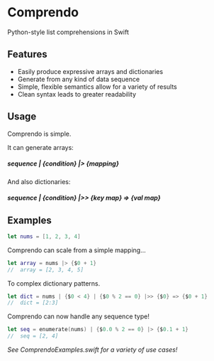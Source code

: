 # Comprendo
Python-style list comprehensions in Swift


## Features
* Easily produce expressive arrays and dictionaries
* Generate from any kind of data sequence
* Simple, flexible semantics allow for a variety of results
* Clean syntax leads to greater readability


## Usage
Comprendo is simple.

It can generate arrays:
##### sequence | {condition} |> {mapping}

And also dictionaries:
##### sequence | {condition} |>> {key map} => {val map}


## Examples
```swift
let nums = [1, 2, 3, 4]
```

Comprendo can scale from a simple mapping...

```swift
let array = nums |> {$0 + 1}
//  array = [2, 3, 4, 5]
```


To complex dictionary patterns.

```swift
let dict = nums | {$0 < 4} | {$0 % 2 == 0} |>> {$0} => {$0 + 1}
//  dict = [2:3]
```


Comprendo can now handle any sequence type!
```swift
let seq = enumerate(nums) | {$0.0 % 2 == 0} |> {$0.1 + 1}
//  seq = [2, 4]
```


_See ComprendoExamples.swift for a variety of use cases!_
